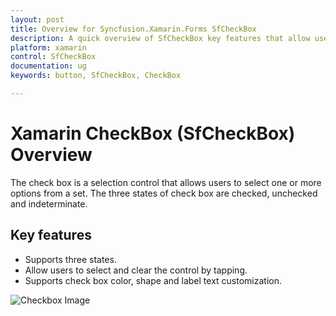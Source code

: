 ```yaml
---
layout: post
title: Overview for Syncfusion.Xamarin.Forms SfCheckBox
description: A quick overview of SfCheckBox key features that allow users to select one or more options from a set.
platform: xamarin
control: SfCheckBox
documentation: ug 
keywords: button, SfCheckBox, CheckBox

---
```


# Xamarin CheckBox (SfCheckBox) Overview
The check box is a selection control that allows users to select one or more options from a set. The three states of check box are checked, unchecked and indeterminate.

##  Key features

* Supports three states.
* Allow users to select and clear the control by tapping. 
* Supports check box color, shape and label text customization.

![Checkbox Image](Images/CheckBox_Overview.png)